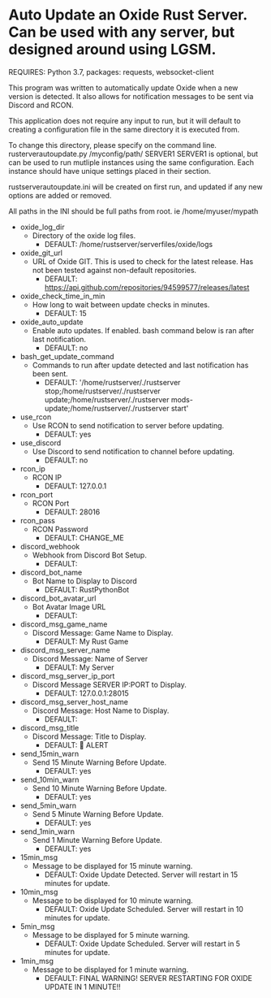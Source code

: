 ﻿# Auto Update an Oxide Rust Server. Can be used with any server, but designed around using LGSM.

REQUIRES: Python 3.7, packages: requests, websocket-client

This program was written to automatically update Oxide when a new version is detected. It also allows for notification messages to be sent via Discord and RCON.

This application does not require any input to run, but it will default to creating a configuration file in the same directory it is executed from.

To change this directory, please specify on the command line. rusterverautoupdate.py /myconfig/path/ SERVER1
SERVER1 is optional, but can be used to run mutliple instances using the same configuration. Each instance should have unique settings placed in their section.

rustserverautoupdate.ini will be created on first run, and updated if any new options are added or removed.

All paths in the INI should be full paths from root. ie /home/myuser/mypath


* oxide_log_dir
	* Directory of the oxide log files. 
		* DEFAULT: /home/rustserver/serverfiles/oxide/logs
* oxide_git_url
	* URL of Oxide GIT. This is used to check for the latest release. Has not been tested against non-default repositories.
		* DEFAULT: https://api.github.com/repositories/94599577/releases/latest
* oxide_check_time_in_min
	* How long to wait between update checks in minutes.
		* DEFAULT: 15
* oxide_auto_update
	* Enable auto updates. If enabled. bash command below is ran after last notification.
		* DEFAULT: no
* bash_get_update_command
	* Commands to run after update detected and last notification has been sent.
		* DEFAULT: '/home/rustserver/./rustserver stop;/home/rustserver/./rustserver update;/home/rustserver/./rustserver mods-update;/home/rustserver/./rustserver start'
* use_rcon
	* Use RCON to send notification to server before updating.
		* DEFAULT: yes
* use_discord
	* Use Discord to send notification to channel before updating.
		* DEFAULT: no
* rcon_ip
	* RCON IP
		* DEFAULT: 127.0.0.1
* rcon_port
	* RCON Port
		* DEFAULT: 28016
* rcon_pass
	* RCON Password
		* DEFAULT: CHANGE_ME
* discord_webhook
	* Webhook from Discord Bot Setup.
		* DEFAULT: 
* discord_bot_name
	* Bot Name to Display to Discord
		* DEFAULT: RustPythonBot
* discord_bot_avatar_url
	* Bot Avatar Image URL
		* DEFAULT:
* discord_msg_game_name
	* Discord Message: Game Name to Display.
		* DEFAULT: My Rust Game
* discord_msg_server_name
	* Discord Message: Name of Server
		* DEFAULT: My Server
* discord_msg_server_ip_port
	* Discord Message SERVER IP:PORT to Display.
		* DEFAULT: 127.0.0.1:28015
* discord_msg_server_host_name
	* Discord Message: Host Name to Display.
		* DEFAULT:
* discord_msg_title
	* Discord Message: Title to Display.
		* DEFAULT: 🚧 ALERT
* send_15min_warn
	* Send 15 Minute Warning Before Update.
		* DEFAULT: yes
* send_10min_warn
	* Send 10 Minute Warning Before Update.
		* DEFAULT: yes
* send_5min_warn
	* Send 5 Minute Warning Before Update.
		* DEFAULT: yes
* send_1min_warn
	* Send 1 Minute Warning Before Update.
		* DEFAULT: yes
* 15min_msg
	* Message to be displayed for 15 minute warning.
		* DEFAULT: Oxide Update Detected. Server will restart in 15 minutes for update.
* 10min_msg
	* Message to be displayed for 10 minute warning.
		* DEFAULT: Oxide Update Scheduled. Server will restart in 10 minutes for update.
* 5min_msg
	* Message to be displayed for 5 minute warning.
		* DEFAULT: Oxide Update Scheduled. Server will restart in 5 minutes for update.
* 1min_msg
	* Message to be displayed for 1 minute warning.
		* DEFAULT: FINAL WARNING! SERVER RESTARTING FOR OXIDE UPDATE IN 1 MINUTE!!
